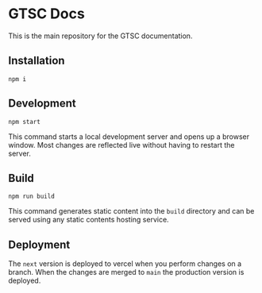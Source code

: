 # GTSC Docs

This is the main repository for the GTSC documentation.

## Installation

```shell
npm i
```

## Development

```shell
npm start
```

This command starts a local development server and opens up a browser window. Most changes are reflected live without having to restart the server.

## Build

```shell
npm run build
```

This command generates static content into the `build` directory and can be served using any static contents hosting service.

## Deployment

The `next` version is deployed to vercel when you perform changes on a branch. When the changes are merged to `main` the production version is deployed.
